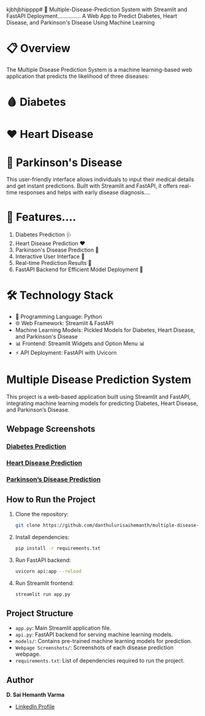 kjbhjbhipppp# 🏥 Multiple-Disease-Prediction System with Streamlit and FastAPI Deployment...............
A Web App to Predict Diabetes, Heart Disease, and Parkinson's Disease Using Machine Learning

# 📋 Overview
The Multiple Disease Prediction System is a machine learning-based web application that predicts the likelihood of three diseases:

# 🩸 Diabetes
# ❤️ Heart Disease
# 🧠 Parkinson's Disease
This user-friendly interface allows individuals to input their medical details and get instant predictions. Built with Streamlit and FastAPI, it offers real-time responses and helps with early disease diagnosis....

# 🚀 Features....
1. Diabetes Prediction 🩺
2. Heart Disease Prediction ❤️
3. Parkinson's Disease Prediction 🧠
4. Interactive User Interface 🎨
5. Real-time Prediction Results 🔮
6. FastAPI Backend for Efficient Model Deployment 🚀

# 🛠️ Technology Stack
- 🐍 Programming Language: Python
- 🌐 Web Framework: Streamlit & FastAPI
- Machine Learning Models: Pickled Models for Diabetes, Heart Disease, and Parkinson's Disease
- 📊 Frontend: Streamlit Widgets and Option Menu 📊
- ⚡ API Deployment: FastAPI with Uvicorn

# Multiple Disease Prediction System
This project is a web-based application built using Streamlit and FastAPI, integrating machine learning models for predicting Diabetes, Heart Disease, and Parkinson’s Disease.

## Webpage Screenshots

### [Diabetes Prediction](https://github.com/danthulurisaihemanth/multiple-disease-prediction-streamlit-app/blob/main/Webpage%20Screenshots/diabetes_page.png)

### [Heart Disease Prediction](https://github.com/danthulurisaihemanth/multiple-disease-prediction-streamlit-app/blob/main/Webpage%20Screenshots/heart_disease_page.png)

### [Parkinson’s Disease Prediction](https://github.com/danthulurisaihemanth/multiple-disease-prediction-streamlit-app/blob/main/Webpage%20Screenshots/parkinsons_page.png)

## How to Run the Project  
1. Clone the repository:  
   ```bash
   git clone https://github.com/danthulurisaihemanth/multiple-disease-prediction-streamlit-app.git
   ```

2. Install dependencies:  
   ```bash
   pip install -r requirements.txt
   ```

3. Run FastAPI backend:  
   ```bash
   uvicorn api:app --reload
   ```

4. Run Streamlit frontend:  
   ```bash
   streamlit run app.py
   ```

## Project Structure
- `app.py`: Main Streamlit application file.
- `api.py`: FastAPI backend for serving machine learning models.
- `models/`: Contains pre-trained machine learning models for prediction.
- `Webpage Screenshots/`: Screenshots of each disease prediction webpage.
- `requirements.txt`: List of dependencies required to run the project.

## Author  
**D. Sai Hemanth Varma**  
- [LinkedIn Profile](https://www.linkedin.com/in/danthuluri-saihemanth-2332a1252/)

